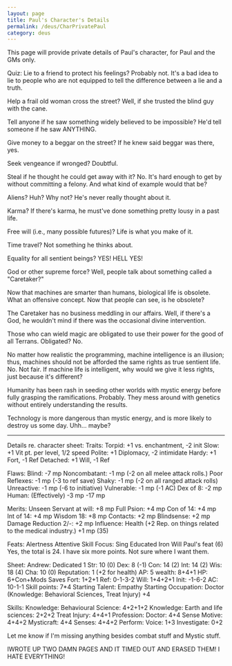 ```yaml
---
layout: page
title: Paul's Character's Details
permalink: /deus/CharPrivatePaul
category: deus
---
```

This page will provide private details of Paul's character, for Paul and the GMs only.

Quiz:
Lie to a friend to protect his feelings?
Probably not. It's a bad idea to lie to people who are not equipped to tell the difference between a lie and a truth.

Help a frail old woman cross the street?
Well, if she trusted the blind guy with the cane.

Tell anyone if he saw something widely believed to be impossible?
He'd tell someone if he saw ANYTHING.

Give money to a beggar on the street?
If he knew said beggar was there, yes.

Seek vengeance if wronged?
Doubtful. 

Steal if he thought he could get away with it?
No. It's hard enough to get by without committing a felony. And what kind of example would that be?

Aliens? Huh? Why not? He's never really thought about it.

Karma? If there's karma, he must've done something pretty lousy in a past life.

Free will (i.e., many possible futures)? Life is what you make of it.

Time travel? Not something he thinks about.

Equality for all sentient beings? YES! HELL YES!

God or other supreme force? Well, people talk about something called a &quot;Caretaker?&quot;

Now that machines are smarter than humans, biological life is obsolete. What an offensive concept. Now that people can see, is he obsolete?

The Caretaker has no business meddling in our affairs. Well, if there's a God, he wouldn't mind if there was the occasional divine intervention.

Those who can wield magic are obligated to use their power for the good of all Terrans. Obligated? No.

No matter how realistic the programming, machine intelligence is an illusion; thus, machines should not be afforded the same rights as true sentient life. No. Not fair. If machine life is intelligent, why would we give it less rights, just because it's different?

Humanity has been rash in seeding other worlds with mystic energy before fully grasping the ramifications. Probably. They mess around with genetics without entirely understanding the results.

Technology is more dangerous than mystic energy, and is more likely to destroy us some day. Uhh... maybe?


---------------------------------------

Details re. character sheet: 
Traits: 
Torpid: +1 vs. enchantment, -2 init
Slow: +1 Vit pt. per level, 1/2 speed
Polite: +1 Diplomacy, -2 intimidate
Hardy: +1 Fort, -1 Ref
Detached: +1 Will, -1 Ref


Flaws:
Blind: -7 mp
Noncombatant: -1 mp (-2 on all melee attack rolls.)
Poor Reflexes: -1 mp (-3 to ref save)
Shaky: -1 mp (-2 on all ranged attack rolls)
Unreactive: -1 mp (-6 to initiative)
Vulnerable: -1 mp (-1 AC)
Dex of 8: -2 mp 
Human: (Effectively) -3 mp
-17 mp 

Merits:
Unseen Servant at will: +8 mp
Full Psion: +4 mp
Con of 14: +4 mp
Int of 14: +4 mp
Wisdom 18: +8 mp
Contacts: +2 mp
Blindsense: +2 mp
Damage Reduction 2/-: +2 mp
Influence: Health (+2 Rep. on things related to the medical industry.) +1 mp
(35)

Feats:
Alertness
Attentive
Skill Focus: Sing
Educated
Iron Will
Paul's feat
(6)
Yes, the total is 24. I have six more points. Not sure where I want them.


Sheet: 
Andrew: Dedicated 1
Str: 10 (0)
Dex: 8  (-1)
Con: 14 (2)
Int: 14 (2)
Wis: 18 (4)
Cha: 10 (0)
Reputation: 1 (+2 for health)
AP: 5
wealth: 8+4+1
HP: 6+Con+Mods
Saves
Fort: 1+2+1
Ref:  0-1-3-2
Will: 1+4+2+1
Init: -1-6-2
AC: 10-1-1
Skill points: 7*4
Starting Talent: Empathy
Starting Occupation: Doctor (Knowledge: Behavioral Sciences, Treat Injury) +4

Skills: 
Knowledge: Behavioural Science: 4+2+1+2
Knowledge: Earth and life sciences: 2+2+2
Treat Injury: 4+4+1
Profession: Doctor: 4+4
Sense Motive: 4+4+2
Mysticraft: 4+4
Senses: 4+4+2
Perform: Voice: 1+3
Investigate: 0+2

Let me know if I'm missing anything besides combat stuff and Mystic stuff.


IWROTE UP TWO DAMN PAGES AND IT TIMED OUT AND ERASED THEM! I HATE EVERYTHING!
